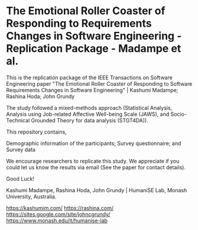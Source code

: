 # The Emotional Roller Coaster of Responding to Requirements Changes in Software Engineering - Replication Package - Madampe et al.

This is the replication package of the IEEE Transactions on Software Engineering paper "The Emotional Roller Coaster of Responding to Software Requirements Changes in Software Engineering" | Kashumi Madampe; Rashina Hoda; John Grundy

The study followed a mixed-methods approach (Statistical Analysis, Analysis using Job-related Affective Well-being Scale (JAWS), and Socio-Technical Grounded Theory for data analysis (STGT4DA)).

This repository contains,

Demographic information of the participants;
Survey questionnaire; and
Survey data

We encourage researchers to replicate this study. We appreciate if you could let us know the results via email (See the paper for contact details).

Good Luck!

Kashumi Madampe, Rashina Hoda, John Grundy | HumaniSE Lab, Monash University, Australia.

https://kashumim.com/ https://rashina.com/ https://sites.google.com/site/johncgrundy/ https://www.monash.edu/it/humanise-lab
